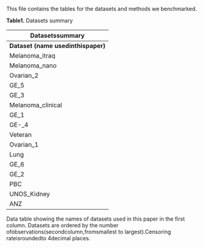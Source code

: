 This file contains the tables for the datasets and methods we benchmarked.

**Table1.** Datasets summary

| **Datasetssummary** |
| --- |
| **Dataset (name usedinthispaper)** | **Number ofobservations** | **No. ofvariables** | **Type ofdata** | **Censoringrate(rounded to 4decimalplaces)** **Reference** |
| Melanoma\_itraq | 41 | 642 | Omics | 0.4146 | Wang,K.Y.X. et al. Cross-Platform Omics Prediction procedure: agame changer for implementing precision medicine in patientswithstage-IIImelanoma.bioRxiv2020.12.09.415927;doi:[https://doi.org/10.1101/2020.12.09.415927](https://doi.org/10.1101/2020.12.09.415927) |
| Melanoma\_nano | 45 | 206 | Omics | 0.4222 | Wang,K.Y.X. et al. Cross-Platform Omics Prediction procedure: agame changer for implementing precision medicine in patientswithstage-IIImelanoma.bioRxiv2020.12.09.415927;doi:[https://doi.org/10.1101/2020.12.09.415927](https://doi.org/10.1101/2020.12.09.415927) |
| Ovarian\_2 | 58 | 19818 | Omics | 0.3793 | Ganzfried,B.F.etal.(2013)curatedOvarianData:clinicallyannotateddatafortheovariancancertranscriptome.Database,2013. |
| GE\_5 | 78 | 4753 | Omics | 0.5641 | van&#39;tVeer,L.J.etal.(2002)Geneexpressionprofilingpredictsclinical outcomeofbreast cancer.Nature,415,530–536. |
| GE\_3 | 86 | 6288 | Omics | 0.7209 | Bullinger,L.etal.(2004)UseofGene-ExpressionProfilingtoIdentifyPrognostic Subclasses in Adult Acute Myeloid Leukemia. NewEnglandJournalofMedicine,350, 1605–1616. |
| Melanoma\_clinical | 88 | 16 | Clinical | 0.3939 | Wang,K.Y.X. et al. Cross-Platform Omics Prediction procedure: agame changer for implementing precision medicine in patientswithstage-IIImelanoma.bioRxiv2020.12.09.415927;doi:[https://doi.org/10.1101/2020.12.09.415927.](https://doi.org/10.1101/2020.12.09.415927) |
| GE\_1 | 115 | 551 | Omics | 0.6670 | Sorlie,T. et al. (2003) Repeated observation of breast tumor subtypesin independent gene expression data sets. Proc. Natl. Acad. Sci.U.S. A., 100, 8418–8423. |
| GE-\_4 | 116 | 6285 | Omics | 0.5641 | van de Vijver,M.J. et al. (2002) A gene-expression signature as apredictorofsurvivalinbreastcancer.N.Engl.J.Med.,347,1999–2009. |
| Veteran | 137 | 8 | Clinical | 0.0657 | Kalbfleisch,J.D.andPrentice,R.L.(2002)TheStatisticalAnalysisofFailureTimeData.WileySeriesinProbabilityandStatistics. |
| Ovarian\_1 | 194 | 16050 | Omics | 0.7062 | Ganzfried,B.F.etal.(2013)curatedOvarianData:clinicallyannotateddatafortheovariancancertranscriptome.Database,2013. |
| Lung | 228 | 9 | Clinical | 0.2763 | Loprinzi,C.L.etal.(1994)Prospectiveevaluationofprognosticvariables from patient-completed questionnaires. North CentralCancerTreatment Group.J. Clin.Oncol., 12,601–607. |
| GE\_6 | 240 | 7401 | Omics | 0.4250 | Van Houwelingen,H.C. (2004) The Elements of Statistical Learning,Data Mining, Inference, and Prediction. Trevor Hastie, RobertTibshirani and Jerome Friedman, Springer, New York, 2001. No.of pages: xvi 533. ISBN 0-387-95284-5. Statistics in Medicine,23, 528–529. |
| GE\_2 | 295 | 4921 | Omics | 0.7322 | Beer,D.G.etal.(2002)Gene-expressionprofilespredictsurvivalofpatientswithlungadenocarcinoma.Nat.Med.,8,816–824. |
| PBC | 312 | 7 | Clinical | 0.5994 | Fleming,T.R.andHarrington,D.P.(2005)CountingProcessesandSurvivalAnalysis.WileySeriesinProbabilityandStatistics. |
| UNOS\_Kidney | 3000 | 101 | Clinical | 0.7350 | OPTNdata (https://optn.transplant.hrsa.gov/) |
| ANZ | 3323 | 40 | Clinical | 0.8739 | ANZDATA (https://www.anzdata.org.au/) |

Data table showing the names of datasets used in this paper in the first column. Datasets are ordered by the number ofobservations(secondcolumn,fromsmallest to largest).Censoring rateisroundedto 4decimal places.

